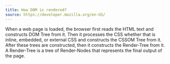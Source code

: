 ```yaml
---
title: How DOM is rendered?
source: https://developer.mozilla.org/en-US/
---
```


When a web page is loaded, the browser first reads the HTML text and constructs DOM Tree from it. Then it processes the CSS whether that is inline, embedded, or external CSS and constructs the CSSOM Tree from it. After these trees are constructed, then it constructs the Render-Tree from it. A Render-Tree is a tree of Render-Nodes that represents the final output of the page.
